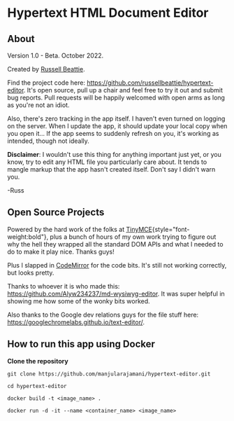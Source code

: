 # Hypertext HTML Document Editor

## About

Version 1.0 - Beta. October 2022.

Created by [Russell Beattie](https://www.russellbeattie.com).

Find the project code here:
<https://github.com/russellbeattie/hypertext-editor>. It\'s open source,
pull up a chair and feel free to try it out and submit bug reports. Pull
requests will be happily welcomed with open arms as long as you\'re not
an idiot.

Also, there\'s zero tracking in the app itself. I haven\'t even turned
on logging on the server. When I update the app, it should update your
local copy when you open it\... If the app seems to suddenly refresh on
you, it\'s working as intended, though not ideally.

**Disclaimer**: I wouldn\'t use this thing for anything important just
yet, or you know, try to edit any HTML file you particularly care about.
It tends to mangle markup that the app hasn\'t created itself. Don\'t
say I didn\'t warn you.

-Russ

## Open Source Projects

Powered by the hard work of the folks at
[TinyMCE](https://github.com/tinymce/){style="font-weight:bold"}, plus a
bunch of hours of my own work trying to figure out why the hell they
wrapped all the standard DOM APIs and what I needed to do to make it
play nice. Thanks guys!

Plus I slapped in [CodeMirror](https://github.com/codemirror) for the
code bits. It\'s still not working correctly, but looks pretty.

Thanks to whoever it is who made this:
<https://github.com/Alyw234237/md-wysiwyg-editor>. It was super helpful
in showing me how some of the wonky bits worked.

Also thanks to the Google dev relations guys for the file stuff here:
<https://googlechromelabs.github.io/text-editor/>.

## How to run this app using Docker

**Clone the repository**

```
git clone https://github.com/manjularajamani/hypertext-editor.git

cd hypertext-editor

docker build -t <image_name> .

docker run -d -it --name <container_name> <image_name>

```